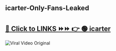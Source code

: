 
 ## icarter-Only-Fans-Leaked

# <h2><a href="https://clipsfans.com/icarter&ref=git">🔗 Click to LINKS ⏩⏩ 👉 🟢 icarter </a></h2>

<a href="https://clipsfans.com/icarter&ref=git" rel="nofollow" data-target="animated-image.originalLink"><img src="https://i.ibb.co.com/xMMVF88/686577567.gif" alt="Viral Video Original" style="max-width: 100%; display: inline-block;" data-target="animated-image.originalImage"></a>
